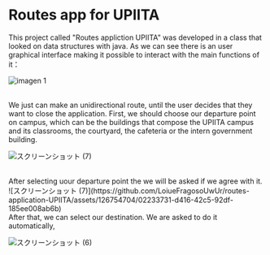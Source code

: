 # Routes app for UPIITA
This project called "Routes appliction UPIITA" was developed in a class that looked on data structures with java.
As we can see there is an user graphical interface making it possible to interact with the main functions of it：

![imagen 1](https://github.com/LoiueFragosoUwUr/routes-application-UPIITA/assets/126754704/8a63ae2e-e912-48ef-8ff9-4997d18905d4)


<br />
We just can make an unidirectional route, until the user decides that they want to close the application.
First, we should choose our departure point on campus, which can be the buildings that compose the UPIITA campus and its classrooms, the courtyard, the cafeteria or the intern government building.

![スクリーンショット (7)](https://github.com/LoiueFragosoUwUr/routes-application-UPIITA/assets/126754704/0815be4b-a3e8-471d-a4ac-268c7f15a260)

<br />
After selecting uour departure point the we will be asked if we agree with it.
![スクリーンショット (7)](https://github.com/LoiueFragosoUwUr/routes-application-UPIITA/assets/126754704/02233731-d416-42c5-92df-185ee008ab6b)


<br />
After that, we can select our destination. We are asked to do it automatically,

![スクリーンショット (6)](https://github.com/LoiueFragosoUwUr/routes-application-UPIITA/assets/126754704/c342c94e-2dc9-4426-ae59-1b6177bba076)
<br />
